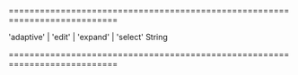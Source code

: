 ===========================================================================
<!--acceptValues-->'adaptive' | 'edit' | 'expand' | 'select'<!--/acceptValues-->
<!--type-->String<!--/type-->
===========================================================================

<!--shortDescription-->

<!--/shortDescription-->

<!--fullDescription-->

<!--/fullDescription-->